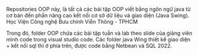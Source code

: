 Repositories OOP này, là tất cả các bài tập OOP viết bằng ngôn ngữ java từ cơ bản đến phần nâng cao kết nối cơ sở dữ liệu và giao diện (Java Swing). 
Học Viện Công nghệ Bưu chính Viễn Thông - TPHCM

Trong đó, folder OOP chứa các bài tập tuần và lab theo slide của giảng viên mình code trong visual studio code.
Các folder java Wing thiết kế giao diện + kết nối sql thì ở phía trên, được code bằng Netbean và SQL 2022. 
